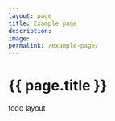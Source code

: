 ```yaml
---
layout: page
title: Example page
description:
image: 
permalink: /example-page/
---
```


# {{ page.title }}

todo layout